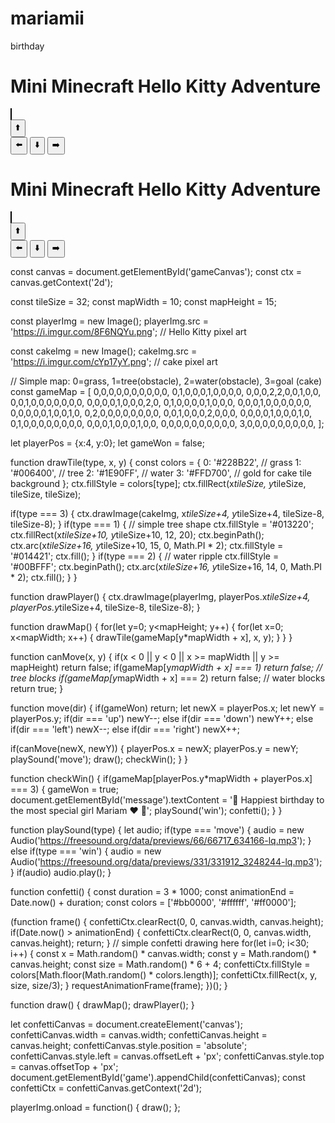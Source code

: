 # mariamii
birthday 
<div id="game">
  <h1>Mini Minecraft Hello Kitty Adventure</h1>
  <canvas id="gameCanvas" width="320" height="480" style="border:1px solid #000;"></canvas>
  <div id="controls">
    <button onclick="move('up')">⬆️</button><br>
    <button onclick="move('left')">⬅️</button>
    <button onclick="move('down')">⬇️</button>
    <button onclick="move('right')">➡️</button>
  </div>
  <p id="message"></p>
</div>
<div id="game">
  <h1>Mini Minecraft Hello Kitty Adventure</h1>
  <canvas id="gameCanvas" width="320" height="480" style="border:1px solid #000;"></canvas>
  <div id="controls">
    <button onclick="move('up')">⬆️</button><br>
    <button onclick="move('left')">⬅️</button>
    <button onclick="move('down')">⬇️</button>
    <button onclick="move('right')">➡️</button>
  </div>
  <p id="message"></p>
</div>
const canvas = document.getElementById('gameCanvas');
const ctx = canvas.getContext('2d');

const tileSize = 32;
const mapWidth = 10;
const mapHeight = 15;

const playerImg = new Image();
playerImg.src = 'https://i.imgur.com/8F6NQYu.png'; // Hello Kitty pixel art

const cakeImg = new Image();
cakeImg.src = 'https://i.imgur.com/cYp17yY.png'; // cake pixel art

// Simple map: 0=grass, 1=tree(obstacle), 2=water(obstacle), 3=goal (cake)
const gameMap = [
  0,0,0,0,0,0,0,0,0,0,
  0,1,0,0,0,1,0,0,0,0,
  0,0,0,2,2,0,0,1,0,0,
  0,0,1,0,0,0,0,0,0,0,
  0,0,0,0,1,0,0,0,2,0,
  0,1,0,0,0,0,1,0,0,0,
  0,0,0,1,0,0,0,0,0,0,
  0,0,0,0,0,1,0,0,1,0,
  0,2,0,0,0,0,0,0,0,0,
  0,0,1,0,0,0,2,0,0,0,
  0,0,0,0,1,0,0,0,1,0,
  0,1,0,0,0,0,0,0,0,0,
  0,0,0,1,0,0,0,1,0,0,
  0,0,0,0,0,0,0,0,0,0,
  3,0,0,0,0,0,0,0,0,0,
];

let playerPos = {x:4, y:0};
let gameWon = false;

function drawTile(type, x, y) {
  const colors = {
    0: '#228B22', // grass
    1: '#006400', // tree
    2: '#1E90FF', // water
    3: '#FFD700', // gold for cake tile background
  };
  ctx.fillStyle = colors[type];
  ctx.fillRect(x*tileSize, y*tileSize, tileSize, tileSize);

  if(type === 3) {
    ctx.drawImage(cakeImg, x*tileSize+4, y*tileSize+4, tileSize-8, tileSize-8);
  }
  if(type === 1) {
    // simple tree shape
    ctx.fillStyle = '#013220';
    ctx.fillRect(x*tileSize+10, y*tileSize+10, 12, 20);
    ctx.beginPath();
    ctx.arc(x*tileSize+16, y*tileSize+10, 15, 0, Math.PI * 2);
    ctx.fillStyle = '#014421';
    ctx.fill();
  }
  if(type === 2) {
    // water ripple
    ctx.fillStyle = '#00BFFF';
    ctx.beginPath();
    ctx.arc(x*tileSize+16, y*tileSize+16, 14, 0, Math.PI * 2);
    ctx.fill();
  }
}

function drawPlayer() {
  ctx.drawImage(playerImg, playerPos.x*tileSize+4, playerPos.y*tileSize+4, tileSize-8, tileSize-8);
}

function drawMap() {
  for(let y=0; y<mapHeight; y++) {
    for(let x=0; x<mapWidth; x++) {
      drawTile(gameMap[y*mapWidth + x], x, y);
    }
  }
}

function canMove(x, y) {
  if(x < 0 || y < 0 || x >= mapWidth || y >= mapHeight) return false;
  if(gameMap[y*mapWidth + x] === 1) return false; // tree blocks
  if(gameMap[y*mapWidth + x] === 2) return false; // water blocks
  return true;
}

function move(dir) {
  if(gameWon) return;
  let newX = playerPos.x;
  let newY = playerPos.y;
  if(dir === 'up') newY--;
  else if(dir === 'down') newY++;
  else if(dir === 'left') newX--;
  else if(dir === 'right') newX++;

  if(canMove(newX, newY)) {
    playerPos.x = newX;
    playerPos.y = newY;
    playSound('move');
    draw();
    checkWin();
  }
}

function checkWin() {
  if(gameMap[playerPos.y*mapWidth + playerPos.x] === 3) {
    gameWon = true;
    document.getElementById('message').textContent = '🎉 Happiest birthday to the most special girl Mariam ❤️ 🎉';
    playSound('win');
    confetti();
  }
}

function playSound(type) {
  let audio;
  if(type === 'move') {
    audio = new Audio('https://freesound.org/data/previews/66/66717_634166-lq.mp3');
  } else if(type === 'win') {
    audio = new Audio('https://freesound.org/data/previews/331/331912_3248244-lq.mp3');
  }
  if(audio) audio.play();
}

function confetti() {
  const duration = 3 * 1000;
  const animationEnd = Date.now() + duration;
  const colors = ['#bb0000', '#ffffff', '#ff0000'];

  (function frame() {
    confettiCtx.clearRect(0, 0, canvas.width, canvas.height);
    if(Date.now() > animationEnd) {
      confettiCtx.clearRect(0, 0, canvas.width, canvas.height);
      return;
    }
    // simple confetti drawing here
    for(let i=0; i<30; i++) {
      const x = Math.random() * canvas.width;
      const y = Math.random() * canvas.height;
      const size = Math.random() * 6 + 4;
      confettiCtx.fillStyle = colors[Math.floor(Math.random() * colors.length)];
      confettiCtx.fillRect(x, y, size, size/3);
    }
    requestAnimationFrame(frame);
  })();
}

function draw() {
  drawMap();
  drawPlayer();
}

let confettiCanvas = document.createElement('canvas');
confettiCanvas.width = canvas.width;
confettiCanvas.height = canvas.height;
confettiCanvas.style.position = 'absolute';
confettiCanvas.style.left = canvas.offsetLeft + 'px';
confettiCanvas.style.top = canvas.offsetTop + 'px';
document.getElementById('game').appendChild(confettiCanvas);
const confettiCtx = confettiCanvas.getContext('2d');

playerImg.onload = function() {
  draw();
};
